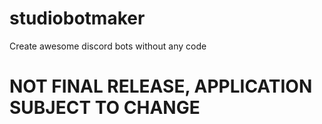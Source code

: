 # studiobotmaker
Create awesome discord bots without any code

# NOT FINAL RELEASE, APPLICATION SUBJECT TO CHANGE 
